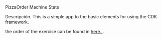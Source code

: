 PizzaOrder Machine State

Descripción.
This is a simple app to the basic elements for using the CDK framework.

the order of the exercise can be found in [here..](https://github.com/cdk-patterns/serverless/blob/main/the-state-machine/README.md).
